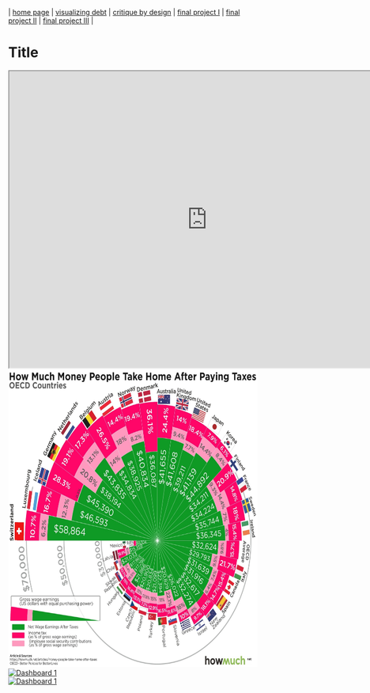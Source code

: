 | [home page](https://cmustudent.github.io/tswd-portfolio-templates/) | [visualizing debt](visualizing-government-debt) | [critique by design](critique-by-design) | [final project I](final-project-part-one) | [final project II](final-project-part-two) | [final project III](final-project-part-three) |

# Title
<iframe width="800" height="600" src="https://cdn.howmuch.net/articles/money-take-home-after-taxes-6008.jpg"></iframe>

<img src="1.jpg" width="800" height="600"/>


<div class='tableauPlaceholder' id='viz1675664841394' style='position: relative'><noscript><a href='#'><img alt='Dashboard 1 ' src='https:&#47;&#47;public.tableau.com&#47;static&#47;images&#47;OE&#47;OECDIncomeTax2&#47;Dashboard1&#47;1_rss.png' style='border: none' /></a></noscript><object class='tableauViz'  style='display:none;'><param name='host_url' value='https%3A%2F%2Fpublic.tableau.com%2F' /> <param name='embed_code_version' value='3' /> <param name='site_root' value='' /><param name='name' value='OECDIncomeTax2&#47;Dashboard1' /><param name='tabs' value='no' /><param name='toolbar' value='yes' /><param name='static_image' value='https:&#47;&#47;public.tableau.com&#47;static&#47;images&#47;OE&#47;OECDIncomeTax2&#47;Dashboard1&#47;1.png' /> <param name='animate_transition' value='yes' /><param name='display_static_image' value='yes' /><param name='display_spinner' value='yes' /><param name='display_overlay' value='yes' /><param name='display_count' value='yes' /><param name='language' value='en-US' /></object></div>

<script type='text/javascript'>
  var divElement = document.getElementById('viz1675664841394');
  var vizElement = divElement.getElementsByTagName('object')[0];
  if ( divElement.offsetWidth > 800 ) { vizElement.style.width='1000px';vizElement.style.height='827px';} 
  else if ( divElement.offsetWidth > 500 ) { vizElement.style.width='1000px';vizElement.style.height='827px';} 
  else { vizElement.style.width='100%';vizElement.style.height='727px';}
  var scriptElement = document.createElement('script');
  scriptElement.src = 'https://public.tableau.com/javascripts/api/viz_v1.js';
  vizElement.parentNode.insertBefore(scriptElement, vizElement);
</script>

<div class='tableauPlaceholder' id='viz1675664773205' style='position: relative'><noscript><a href='#'><img alt='Dashboard 1 ' src='https:&#47;&#47;public.tableau.com&#47;static&#47;images&#47;DG&#47;DGPFR8TCB&#47;1_rss.png' style='border: none' /></a></noscript><object class='tableauViz'  style='display:none;'><param name='host_url' value='https%3A%2F%2Fpublic.tableau.com%2F' /> <param name='embed_code_version' value='3' /> <param name='path' value='shared&#47;DGPFR8TCB' /> <param name='toolbar' value='yes' /><param name='static_image' value='https:&#47;&#47;public.tableau.com&#47;static&#47;images&#47;DG&#47;DGPFR8TCB&#47;1.png' /> <param name='animate_transition' value='yes' /><param name='display_static_image' value='yes' /><param name='display_spinner' value='yes' /><param name='display_overlay' value='yes' /><param name='display_count' value='yes' /><param name='language' value='en-US' /><param name='filter' value='publish=yes' /></object></div>                
<script type='text/javascript'>
  var divElement = document.getElementById('viz1675664773205');
  var vizElement = divElement.getElementsByTagName('object')[0];
  if ( divElement.offsetWidth > 800 ) { vizElement.style.width='1000px';vizElement.style.height='827px';} else if ( divElement.offsetWidth > 500 ) { 
  vizElement.style.width='1000px';vizElement.style.height='827px';}
  else { vizElement.style.width='100%';vizElement.style.height='727px';}
  var scriptElement = document.createElement('script');
  scriptElement.src = 'https://public.tableau.com/javascripts/api/viz_v1.js';
  vizElement.parentNode.insertBefore(scriptElement, vizElement);
</script>
